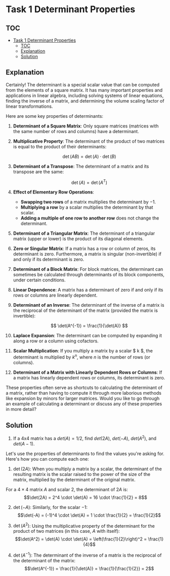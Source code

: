 # Task 1 Determinant Properties

## TOC

- [Task 1 Determinant Properties](#task-1-determinant-properties)
  - [TOC](#toc)
  - [Explanation](#explanation)
  - [Solution](#solution)

## Explanation

Certainly! The determinant is a special scalar value that can be computed from the elements of a square matrix. It has many important properties and applications in linear algebra, including solving systems of linear equations, finding the inverse of a matrix, and determining the volume scaling factor of linear transformations.

Here are some key properties of determinants:

1. **Determinant of a Square Matrix**: Only square matrices (matrices with the same number of rows and columns) have a determinant.

2. **Multiplicative Property**: The determinant of the product of two matrices is equal to the product of their determinants:

   $$
   \det(AB) = \det(A) \cdot \det(B)
   $$

3. **Determinant of a Transpose**: The determinant of a matrix and its transpose are the same:

   $$
   \det(A) = \det(A^T)
   $$

4. **Effect of Elementary Row Operations**:
   - **Swapping two rows** of a matrix multiplies the determinant by $-1$.
   - **Multiplying a row** by a scalar multiplies the determinant by that scalar.
   - **Adding a multiple of one row to another row** does not change the determinant.

5. **Determinant of a Triangular Matrix**: The determinant of a triangular matrix (upper or lower) is the product of its diagonal elements.

6. **Zero or Singular Matrix**: If a matrix has a row or column of zeros, its determinant is zero. Furthermore, a matrix is singular (non-invertible) if and only if its determinant is zero.

7. **Determinant of a Block Matrix**: For block matrices, the determinant can sometimes be calculated through determinants of its block components, under certain conditions.

8. **Linear Dependence**: A matrix has a determinant of zero if and only if its rows or columns are linearly dependent.

9. **Determinant of an Inverse**: The determinant of the inverse of a matrix is the reciprocal of the determinant of the matrix (provided the matrix is invertible):

   $$
   \det(A^{-1}) = \frac{1}{\det(A)}
   $$

10. **Laplace Expansion**: The determinant can be computed by expanding it along a row or a column using cofactors.

11. **Scalar Multiplication**: If you multiply a matrix by a scalar $ k $, the determinant is multiplied by $k^n$, where $n$ is the number of rows (or columns).

12. **Determinant of a Matrix with Linearly Dependent Rows or Columns**: If a matrix has linearly dependent rows or columns, its determinant is zero.

These properties often serve as shortcuts to calculating the determinant of a matrix, rather than having to compute it through more laborious methods like expansion by minors for larger matrices. Would you like to go through an example of calculating a determinant or discuss any of these properties in more detail?

## Solution

1. If a 4x4 matrix has a $det(A)=1/2$, find $det(2A)$, $det(-A)$, $det(A^2)$, and $det(A−1)$.

Let's use the properties of determinants to find the values you're asking for. Here's how you can compute each one:

1. $\det(2A)$:
When you multiply a matrix by a scalar, the determinant of the resulting matrix is the scalar raised to the power of the size of the matrix, multiplied by the determinant of the original matrix.

For a $4 \times 4$ matrix $A$ and scalar $2$, the determinant of $2A$ is:
$$\det(2A) = 2^4 \cdot \det(A) = 16 \cdot \frac{1}{2} = 8$$

2. $\det(-A)$:
Similarly, for the scalar $-1$:
$$\det(-A) = (-1)^4 \cdot \det(A) = 1 \cdot \frac{1}{2} = \frac{1}{2}$$

3. $\det(A^2)$:
Using the multiplicative property of the determinant for the product of two matrices (in this case, $A$ with itself):
$$\det(A^2) = \det(A) \cdot \det(A) = \left(\frac{1}{2}\right)^2 = \frac{1}{4}$$

4. $\det(A^{-1})$:
The determinant of the inverse of a matrix is the reciprocal of the determinant of the matrix:
$$\det(A^{-1}) = \frac{1}{\det(A)} = \frac{1}{\frac{1}{2}} = 2$$
